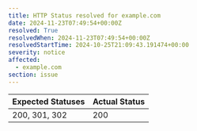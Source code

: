 ```yaml
---
title: HTTP Status resolved for example.com
date: 2024-11-23T07:49:54+00:00Z
resolved: True
resolvedWhen: 2024-11-23T07:49:54+00:00Z
resolvedStartTime: 2024-10-25T21:09:43.191474+00:00
severity: notice
affected:
  - example.com
section: issue
---
```


| Expected Statuses | Actual Status  |
|-------------------|----------------|
| 200, 301, 302 | 200 |
